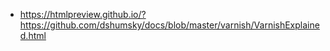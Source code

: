 - <https://htmlpreview.github.io/?https://github.com/dshumsky/docs/blob/master/varnish/VarnishExplained.html>
